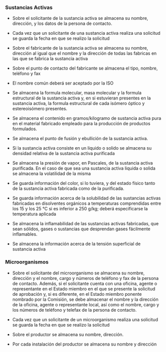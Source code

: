 ### Sustancias Activas

- Sobre el solicitante de la sustancia activa se almacena su nombre, dirección, y los datos de la persona de contacto.

- Cada vez que un solicitante de una sustancia activa realiza una solicitud se guarda la fecha en que se realizo la solicitud

- Sobre el fabricante de la sustancia activa se almacena su nombre, dirección al igual que el nombre y la dirección de todas las fabricas en las que se fabrica la sustancia activa

- Sobre el punto de contacto del fabricante se almacena el tipo, nombre, teléfono y fax

- El nombre común deberá ser aceptado por la ISO

- Se almacena la formula molecular, masa molecular y la formula estructural de la sustancia activa y, en si estuvieran presentes en la sustancia activa, la formula estructural de cada isómero óptico y estereoisómero presentes.

- Se almacena el contenido en gramos/kilogramo de sustancia activa pura en el material fabricado empleado para la producción de productos formulados.

- Se almacena el punto de fusión y ebullición de la sustancia activa. 

- Si la sustancia activa consiste en un liquido o solido se almacena su densidad relativa de la sustancia activa purificada

- Se almacena la presión de vapor, en Pascales, de la sustancia activa purificada. En el caso de que sea una sustancia activa liquida o solida se almacena la volatilidad de la misma

- Se guarda información del color, si lo tuviera, y del estado físico tanto de la sustancia activa fabricada como de la purificada.

- Se guarda información acerca de la solubilidad de las sustancias activas fabricadas en disolventes orgánicos a temperaturas comprendidas entre los 15 y los 25 °C si es inferior a 250 g/kg; deberá especificarse la temperatura aplicada

- Se almacena la inflamabilidad de las sustancias activas fabricadas, que sean sólidos, gases o sustancias que desprendan gases fácilmente inflamables.

- Se almacena la información acerca de la tensión superficial de sustancia activa


### Microorganismos

- Sobre el solicitante del microorganismo se almacena su nombre, dirección y el nombre, cargo y números de teléfono y fax de la persona de contacto. Además, si el solicitante cuenta con una oficina, agente o representante en el Estado miembro en el que se presente la solicitud de aprobación y, si es diferente, en el Estado miembro ponente nombrado por la Comisión, se debe almacenar el nombre y la dirección de la oficina, agente o representante local, así como el nombre, cargo y los números de teléfono y telefax de la persona de contacto.

- Cada vez que un solicitante de un microorganismo realiza una solicitud se guarda la fecha en que se realizo la solicitud

- Sobre el productor se almacena su nombre, dirección.

- Por cada instalación del productor se almacena su nombre y dirección


